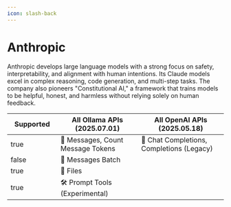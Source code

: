 ```yaml
---
icon: slash-back
---
```


# Anthropic

Anthropic develops large language models with a strong focus on safety, interpretability, and alignment with human intentions. Its Claude models excel in complex reasoning, code generation, and multi-step tasks. The company also pioneers "Constitutional AI," a framework that trains models to be helpful, honest, and harmless without relying solely on human feedback.

<table><thead><tr><th width="100" data-type="checkbox">Supported</th><th>All Ollama APIs (2025.07.01)</th><th data-hidden>All OpenAI APIs (2025.05.18)</th></tr></thead><tbody><tr><td>true</td><td><span data-gb-custom-inline data-tag="emoji" data-code="1f4ac">💬</span> Messages, Count Message Tokens</td><td><span data-gb-custom-inline data-tag="emoji" data-code="1f4ac">💬</span> Chat Completions, Completions (Legacy)</td></tr><tr><td>false</td><td><span data-gb-custom-inline data-tag="emoji" data-code="1f4ac">💬</span> Messages Batch</td><td></td></tr><tr><td>true</td><td><span data-gb-custom-inline data-tag="emoji" data-code="1f4c1">📁</span> Files</td><td></td></tr><tr><td>true</td><td>🛠️ Prompt Tools (Experimental)</td><td></td></tr></tbody></table>
